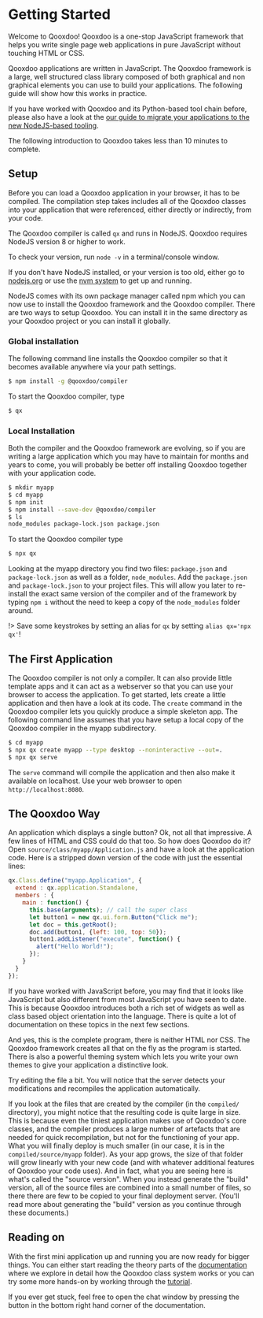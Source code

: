 # Getting Started

Welcome to Qooxdoo! Qooxdoo is a one-stop JavaScript framework that helps you
write single page web applications in pure JavaScript without touching HTML or
CSS.

Qooxdoo applications are written in JavaScript. The Qooxdoo framework is a
large, well structured class library composed of both graphical and non
graphical elements you can use to build your applications. The following guide
will show how this works in practice.

If you have worked with Qooxdoo and its Python-based tool chain before,
please also have a look at the [our guide to migrate your applications
to the new NodeJS-based tooling](development/compiler/migration.md).

The following introduction to Qooxdoo takes less than 10 minutes to complete.

## Setup

Before you can load a Qooxdoo application in your browser, it has to be
compiled. The compilation step takes includes all of the Qooxdoo classes into
your application that were referenced, either directly or indirectly, from your
code.

The Qooxdoo compiler is called `qx` and runs in NodeJS. Qooxdoo requires
NodeJS version 8 or higher to work.

To check your version, run `node -v` in a terminal/console window.

If you don't have NodeJS installed, or your version is too old, either go to
[nodejs.org](https://nodejs.org) or use the [nvm
system](https://github.com/nvm-sh/nvm) to get up and running.

NodeJS comes with its own package manager called npm which you can now use to
install the Qooxdoo framework and the Qooxdoo compiler. There are two ways to
setup Qooxdoo. You can install it in the same directory as your Qooxdoo project
or you can install it globally.

### Global installation

The following command line installs the Qooxdoo compiler so that it becomes
available anywhere via your path settings.

```bash
$ npm install -g @qooxdoo/compiler
```

To start the Qooxdoo compiler, type

```bash
$ qx
```

### Local Installation

Both the compiler and the Qooxdoo framework are evolving, so if you are writing
a large application which you may have to maintain for months and years to come,
you will probably be better off installing Qooxdoo together with your application
code.

```bash
$ mkdir myapp
$ cd myapp
$ npm init
$ npm install --save-dev @qooxdoo/compiler
$ ls
node_modules package-lock.json package.json
```

To start the Qooxdoo compiler type

```bash
$ npx qx
```

Looking at the myapp directory you find two files: `package.json` and
`package-lock.json` as well as a folder, `node_modules`. Add the `package.json`
and `package-lock.json` to your project files. This will allow you later to
re-install the exact same version of the compiler and of the framework by typing
`npm i` without the need to keep a copy of the `node_modules` folder around.

!> Save some keystrokes by setting an alias for `qx` by setting `alias qx='npx qx'`!

## The First Application

The Qooxdoo compiler is not only a compiler. It can also provide little template
apps and it can act as a webserver so that you can use your browser to access
the application. To get started, lets create a little application and then have
a look at its code. The `create` command in the Qooxdoo compiler lets you
quickly produce a simple skeleton app. The following command line assumes that
you have setup a local copy of the Qooxdoo compiler in the myapp subdirectory.

```bash
$ cd myapp
$ npx qx create myapp --type desktop --noninteractive --out=.
$ npx qx serve
```

The `serve` command will compile the application and then also make it available
on localhost. Use your web browser to open `http://localhost:8080`.

## The Qooxdoo Way

An application which displays a single button? Ok, not all that impressive. A
few lines of HTML and CSS could do that too. So how does Qooxdoo do it? Open
`source/class/myapp/Application.js` and have a look at the application code.
Here is a stripped down version of the code with just the essential lines:

```javascript
qx.Class.define("myapp.Application", {
  extend : qx.application.Standalone,
  members : {
    main : function() {
      this.base(arguments); // call the super class
      let button1 = new qx.ui.form.Button("Click me");
      let doc = this.getRoot();
      doc.add(button1, {left: 100, top: 50});
      button1.addListener("execute", function() {
        alert("Hello World!");
      });
    }
  }
});
```

If you have worked with JavaScript before, you may find that it looks like
JavaScript but also different from most JavaScript you have seen to date. This
is because Qooxdoo introduces both a rich set of widgets as well as class based
object orientation into the language. There is quite a lot of documentation on
these topics in the next few sections.

And yes, this is the complete program, there is neither HTML nor CSS. The
Qooxdoo framework creates all that on the fly as the program is started. There
is also a powerful theming system which lets you write your own themes to give
your application a distinctive look.

Try editing the file a bit. You will notice that the server detects your
modifications and recompiles the application automatically.

If you look at the files that are created by the compiler (in the `compiled/` directory), 
you might notice that the resulting code is quite large in size. This is because even
the tiniest application makes use of Qooxdoo's core classes, and the compiler produces
a large number of artefacts that are needed for quick recompilation, but not for the
functioning of your app. What you will finally deploy is much smaller (in our case, it is
in the `compiled/source/myapp` folder). As your app grows, the size of that folder will grow 
linearly with your new code (and with whatever additional features of Qooxdoo 
your code uses). And in fact, what you are seeing here is what's called the "source version".
When you instead generate the "build" version, all of the source files are combined into a
small number of files, so there there are few to be copied to your final deployment server.
(You'll read more about generating the "build" version as you continue through these documents.)

## Reading on

With the first mini application up and running you are now ready for bigger
things. You can either start reading the theory parts of the
[documentation](contents.md) where we explore in detail how the Qooxdoo class
system works or you can try some more hands-on by working through the
[tutorial](tutorial/).

If you ever get stuck, feel free to open the chat window by pressing the button
in the bottom right hand corner of the documentation.
